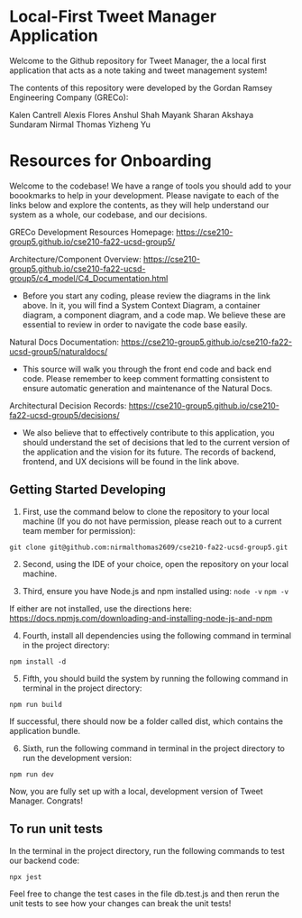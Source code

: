 # Local-First Tweet Manager Application

Welcome to the Github repository for Tweet Manager, the a local first application that acts as a note taking and tweet management system!

The contents of this repository were developed by the Gordan Ramsey Engineering Company (GRECo):

Kalen Cantrell
Alexis Flores
Anshul Shah
Mayank Sharan
Akshaya Sundaram
Nirmal Thomas
Yizheng Yu

# Resources for Onboarding

Welcome to the codebase! We have a range of tools you should add to your boookmarks to help in your development. Please navigate to each of the links below and explore the contents, as they will help understand our system as a whole, our codebase, and our decisions.

GRECo Development Resources Homepage:
https://cse210-group5.github.io/cse210-fa22-ucsd-group5/

Architecture/Component Overview:
https://cse210-group5.github.io/cse210-fa22-ucsd-group5/c4_model/C4_Documentation.html

- Before you start any coding, please review the diagrams in the link above. In it, you will find a System Context Diagram, a container diagram, a component diagram, and a code map. We believe these are essential to review in order to navigate the code base easily.

Natural Docs Documentation:
https://cse210-group5.github.io/cse210-fa22-ucsd-group5/naturaldocs/

- This source will walk you through the front end code and back end code. Please remember to keep comment formatting consistent to ensure automatic generation and maintenance of the Natural Docs.

Architectural Decision Records:
https://cse210-group5.github.io/cse210-fa22-ucsd-group5/decisions/

- We also believe that to effectively contribute to this application, you should understand the set of decisions that led to the current version of the application and the vision for its future. The records of backend, frontend, and UX decisions will be found in the link above.

## Getting Started Developing

1. First, use the command below to clone the repository to your local machine (If you do not have permission, please reach out to a current team member for permission):

`git clone git@github.com:nirmalthomas2609/cse210-fa22-ucsd-group5.git`

2. Second, using the IDE of your choice, open the repository on your local machine.

3. Third, ensure you have Node.js and npm installed using:
`node -v`
`npm -v`

If either are not installed, use the directions here: https://docs.npmjs.com/downloading-and-installing-node-js-and-npm

4. Fourth, install all dependencies using the following command in terminal in the project directory:

`npm install -d`

5. Fifth, you should build the system by running the following command in terminal in the project directory:

`npm run build`

If successful, there should now be a folder called dist, which contains the application bundle. 

6. Sixth, run the following command in terminal in the project directory to run the development version:

`npm run dev`

Now, you are fully set up with a local, development version of Tweet Manager. Congrats! 

## To run unit tests

In the terminal in the project directory, run the following commands to test our backend code:

`npx jest`

Feel free to change the test cases in the file db.test.js and then rerun the unit tests to see how your changes can break the unit tests!





